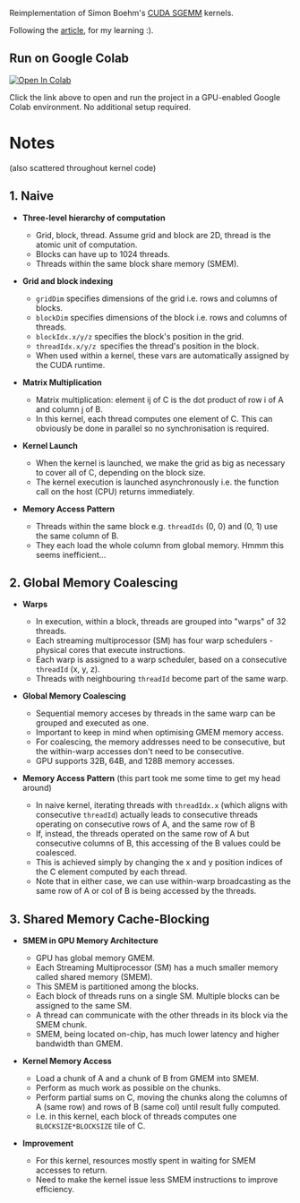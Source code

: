 Reimplementation of Simon Boehm's [CUDA SGEMM](https://github.com/siboehm/SGEMM_CUDA) kernels.

Following the [article](https://siboehm.com/articles/22/CUDA-MMM), for my learning :).

## Run on Google Colab

[![Open In Colab](https://colab.research.google.com/assets/colab-badge.svg)](https://colab.research.google.com/github/edtallison/sgemm-cuda/blob/master/run_on_colab.ipynb)

Click the link above to open and run the project in a GPU-enabled Google Colab environment. No additional setup required.

# Notes
(also scattered throughout kernel code)

## 1. Naive

- **Three-level hierarchy of computation**
    - Grid, block, thread. Assume grid and block are 2D, thread is the atomic unit of computation.
    - Blocks can have up to 1024 threads.
    - Threads within the same block share memory (SMEM).

- **Grid and block indexing**
    - `gridDim` specifies dimensions of the grid i.e. rows and columns of blocks.
    - `blockDim` specifies dimensions of the block i.e. rows and columns of threads.
    - `blockIdx.x/y/z` specifies the block's position in the grid.
    - `threadIdx.x/y/z `specifies the thread's position in the block.
    - When used within a kernel, these vars are automatically assigned by the CUDA runtime.

- **Matrix Multiplication**
    - Matrix multiplication: element ij of C is the dot product of row i of A and column j of B.
    - In this kernel, each thread computes one element of C. This can obviously be done in parallel so no synchronisation is required.

- **Kernel Launch**
    - When the kernel is launched, we make the grid as big as necessary to cover all of C, depending on the block size.
    - The kernel execution is launched asynchronously i.e. the function call on the host (CPU) returns immediately.

- **Memory Access Pattern**
    - Threads within the same block e.g. `threadIds` (0, 0) and (0, 1) use the same column of B.
    - They each load the whole column from global memory. Hmmm this seems inefficient...

## 2. Global Memory Coalescing

- **Warps**
    - In execution, within a block, threads are grouped into "warps" of 32 threads.
    - Each streaming multiprocessor (SM) has four warp schedulers - physical cores that execute instructions.
    - Each warp is assigned to a warp scheduler, based on a consecutive `threadId` (x, y, z).
    - Threads with neighbouring `threadId` become part of the same warp.

- **Global Memory Coalescing**
    - Sequential memory acceses by threads in the same warp can be grouped and executed as one.
    - Important to keep in mind when optimising GMEM memory access.
    - For coalescing, the memory addresses need to be consecutive, but the within-warp accesses don't need to be consecutive.
    - GPU supports 32B, 64B, and 128B memory accesses.

- **Memory Access Pattern** (this part took me some time to get my head around)
    - In naive kernel, iterating threads with `threadIdx.x` (which aligns with consecutive `threadId`) actually leads to consecutive threads operating on consecutive rows of A, and the same row of B
    - If, instead, the threads operated on the same row of A but consecutive columns of B, this accessing of the B values could be coalesced.
    - This is achieved simply by changing the x and y position indices of the C element computed by each thread.
    - Note that in either case, we can use within-warp broadcasting as the same row of A or col of B is being accessed by the threads.

## 3. Shared Memory Cache-Blocking

- **SMEM in GPU Memory Architecture**
    - GPU has global memory GMEM.
    - Each Streaming Multiprocessor (SM) has a much smaller memory called shared memory (SMEM).
    - This SMEM is partitioned among the blocks.
    - Each block of threads runs on a single SM. Multiple blocks can be assigned to the same SM.
    - A thread can communicate with the other threads in its block via the SMEM chunk.
    - SMEM, being located on-chip, has much lower latency and higher bandwidth than GMEM.

- **Kernel Memory Access**
    - Load a chunk of A and a chunk of B from GMEM into SMEM.
    - Perform as much work as possible on the chunks.
    - Perform partial sums on C, moving the chunks along the columns of A (same row) and rows of B (same col) until result fully computed.
    - I.e. in this kernel, each block of threads computes one `BLOCKSIZE*BLOCKSIZE` tile of C.

- **Improvement**
    - For this kernel, resources mostly spent in waiting for SMEM accesses to return.
    - Need to make the kernel issue less SMEM instructions to improve efficiency.
